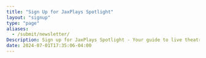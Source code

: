 ```yaml
---
title: "Sign Up for JaxPlays Spotlight"
layout: "signup"
type: "page"
aliases: 
  - /submit/newsletter/
Description: Sign up for JaxPlays Spotlight - Your guide to live theatre in Jacksonville, Florida, Northeast Florida and Southeast Georgia.
date: 2024-07-01T17:35:06-04:00
---
```

